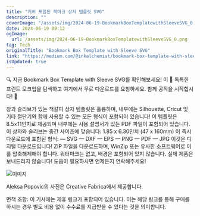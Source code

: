```yaml
---
title: "커버 포함된 북마크 상자 템플릿 SVG"
description: ""
coverImage: "/assets/img/2024-06-19-BookmarkBoxTemplatewithSleeveSVG_0.png"
date: 2024-06-19 09:12
ogImage:
  url: /assets/img/2024-06-19-BookmarkBoxTemplatewithSleeveSVG_0.png
tag: Tech
originalTitle: "Bookmark Box Template with Sleeve SVG"
link: "https://medium.com/@inkalchemist/bookmark-box-template-with-sleeve-svg-26a0820280cd"
isUpdated: true
---
```


🔍 지금 Bookmark Box Template with Sleeve SVG를 확인해보세요! 이 📁 독특한 프린트 모크업을 탐색하고 여기에서 무료 다운로드를 요청하세요. 함께 공작을 시작합시다! 🚀

창과 슬리브가 있는 책갈피 상자 템플릿은 훌륭하며, 내부에는 Silhouette, Cricut 및 기타 절단기와 함께 사용할 수 있는 모든 형식이 포함되어 있습니다! 이 템플릿은 8.5×11인치로 제공되며 내부에는 사용 설명서가 있는 PDF 파일이 포함되어 있습니다. 이 상자와 슬리브는 중간 사이즈에 맞습니다: 1.85 x 6.30인치 (47 x 160mm) 이 즉시 다운로드에 포함된 형식: — SVG — DXF — EPS — PNG — PDF — JPG 이것은 디지털 다운로드입니다! ZIP 파일을 다운로드하며, WinZip 또는 유사한 소프트웨어로 이를 압축해제해야 합니다. 워터마크는 없고, 배경은 포함되어 있지 않습니다. 실제 제품은 보내드리지 않습니다! 도움이 필요하시면 언제든지 연락해주세요!

![이미지](/assets/img/2024-06-19-BookmarkBoxTemplatewithSleeveSVG_0.png)

Aleksa Popovic의 사진은 Creative Fabrica에서 제공합니다.

<div class="content-ad"></div>

면책 조항: 이 기사에는 제휴 링크가 포함되어 있습니다. 이는 해당 링크를 통해 구매를 하시는 경우 별도 비용 없이 수수료를 지급받을 수 있다는 것을 의미합니다.
